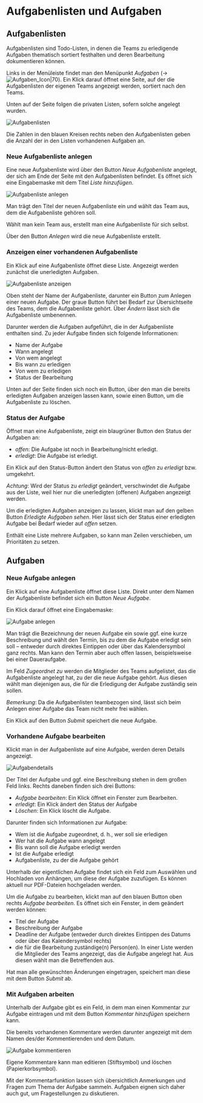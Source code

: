 # Aufgabenlisten und Aufgaben

## Aufgabenlisten

Aufgabenlisten sind Todo-Listen, in denen die Teams zu erledigende
Aufgaben thematisch sortiert festhalten und deren Bearbeitung
dokumentieren können.

Links in der Menüleiste findet man den Menüpunkt *Aufgaben* \(→![Aufgaben_Icon|70](attachments/aufgaben_icon.png)\). Ein Klick darauf öffnet eine Seite, auf der die Aufgabenlisten der eigenen Teams
angezeigt werden, sortiert nach den Teams.

Unten auf der Seite folgen die privaten Listen, sofern solche angelegt wurden.

![Aufgabenlisten](attachments/aufgabenlisten_neu.png)

Die Zahlen in den blauen Kreisen rechts neben den Aufgabenlisten geben
die Anzahl der in den Listen vorhandenen Aufgaben an.

### Neue Aufgabenliste anlegen

Eine neue Aufgabenliste wird über den Button *Neue Aufgabenliste* angelegt,
der sich am Ende der Seite mit den Aufgabenlisten befindet. Es öffnet
sich eine Eingabemaske mit dem Titel *Liste hinzufügen*.

![Aufgabenliste anlegen](attachments/aufgabenliste_anlegen.png)

Man trägt den Titel der neuen Aufgabenliste ein und wählt das Team aus,
dem die Aufgabenliste gehören soll.

Wählt man kein Team aus, erstellt man eine Aufgabenliste für sich
selbst.

Über den Button *Anlegen* wird die neue Aufgabenliste erstellt.

### Anzeigen einer vorhandenen Aufgabenliste

Ein Klick auf eine Aufgabenliste öffnet diese Liste. Angezeigt werden
zunächst die unerledigten Aufgaben.

![Aufgabenliste anzeigen](attachments/aufgabenliste_anzeigen_neu.png)

Oben steht der Name der Aufgabenliste, darunter ein Button zum Anlegen
einer neuen Aufgabe. Der graue Button führt bei Bedarf zur
Übersichtseite des Teams, dem die Aufgabenliste gehört. Über *Ändern* lässt sich die Aufgabenliste umbenennen.

Darunter werden die Aufgaben aufgeführt, die in der Aufgabenliste
enthalten sind. Zu jeder Aufgabe finden sich folgende Informationen:

- Name der Aufgabe
- Wann angelegt
- Von wem angelegt
- Bis wann zu erledigen
- Von wem zu erledigen
- Status der Bearbeitung

Unten auf der Seite finden sich noch ein Button, über den man die
bereits erledigten Aufgaben anzeigen lassen kann, sowie einen Button, um
die Aufgabenliste zu löschen.

### Status der Aufgabe

Öffnet man eine Aufgabenliste, zeigt ein blaugrüner Button den Status
der Aufgaben an:

- *offen*: Die Aufgabe ist noch in Bearbeitung/nicht erledigt.
- *erledigt*: Die Aufgabe ist erledigt.

Ein Klick auf den Status-Button ändert den Status von *offen* zu
*erledigt* bzw. umgekehrt.

*Achtung*: Wird der Status zu *erledigt* geändert, verschwindet die
Aufgabe aus der Liste, weil hier nur die unerledigten (offenen) Aufgaben
angezeigt werden.

Um die erledigten Aufgaben anzeigen zu lassen, klickt man auf den gelben
Button *Erledigte Aufgaben sehen*. Hier lässt sich der Status einer
erledigten Aufgabe bei Bedarf wieder auf *offen* setzen.

Enthält eine Liste mehrere Aufgaben, so kann man Zeilen verschieben, um Prioritäten zu setzen.

## Aufgaben

### Neue Aufgabe anlegen

Ein Klick auf eine Aufgabenliste öffnet diese Liste. Direkt unter dem
Namen der Aufgabenliste befindet sich ein Button *Neue Aufgabe*.

Ein Klick darauf öffnet eine Eingabemaske:

![Aufgabe anlegen](attachments/neue_aufgabe_anlegen.png)

Man trägt die Bezeichnung der neuen Aufgabe ein sowie ggf. eine kurze
Beschreibung und wählt den Termin, bis zu dem die Aufgabe erledigt sein
soll – entweder durch direktes Eintippen oder über das Kalendersymbol
ganz rechts. Man kann den Termin aber auch offen lassen, beispielsweise bei einer Daueraufgabe.

Im Feld *Zugeordnet zu* werden die Mitglieder des Teams aufgelistet, das
die Aufgabenliste angelegt hat, zu der die neue Aufgabe gehört. Aus
diesen wählt man diejenigen aus, die für die Erledigung der Aufgabe
zuständig sein sollen.

*Bemerkung*: Da die Aufgabenlisten teambezogen sind, lässt sich beim
Anlegen einer Aufgabe das Team nicht mehr frei wählen.

Ein Klick auf den Button *Submit* speichert die neue Aufgabe.

### Vorhandene Aufgabe bearbeiten

Klickt man in der Aufgabenliste auf eine Aufgabe, werden deren Details
angezeigt.

![Aufgabendetails](attachments/aufgabe_details.png)

Der Titel der Aufgabe und ggf. eine Beschreibung stehen in dem großen Feld
links. Rechts daneben finden sich drei Buttons:

- *Aufgabe bearbeiten*: Ein Klick öffnet ein Fenster zum Bearbeiten.
- *erledigt*: Ein Klick ändert den Status der Aufgabe
- *Löschen*: Ein Klick löscht die Aufgabe.

Darunter finden sich Informationen zur Aufgabe:

- Wem ist die Aufgabe zugeordnet, d. h., wer soll sie erledigen
- Wer hat die Aufgabe wann angelegt
- Bis wann soll die Aufgabe erledigt werden
- Ist die Aufgabe erledigt
- Aufgabenliste, zu der die Aufgabe gehört

Unterhalb der eigentlichen Aufgabe findet sich ein Feld zum Auswählen
und Hochladen von Anhängen, um diese der Aufgabe zuzufügen. Es können aktuell nur PDF-Dateien hochgeladen werden.

Um die Aufgabe zu bearbeiten, klickt man auf den blauen Button oben
rechts *Aufgabe bearbeiten*. Es öffnet sich ein Fenster, in dem geändert
werden können:

- Titel der Aufgabe
- Beschreibung der Aufgabe
- Deadline der Aufgabe (entweder durch direktes Eintippen des Datums
oder über das Kalendersymbol rechts)
- die für die Bearbeitung zuständige(n) Person(en). In einer Liste
werden die Mitglieder des Teams angezeigt, das die Aufgabe angelegt hat.
Aus diesen wählt man die Betreffenden aus.

Hat man alle gewünschten Änderungen eingetragen, speichert man diese mit
dem Button *Submit* ab.

### Mit Aufgaben arbeiten

Unterhalb der Aufgabe gibt es ein Feld, in dem man einen Kommentar zur Aufgabe eintragen und mit dem Button *Kommentar hinzufügen* speichern kann.

Die bereits vorhandenen Kommentare werden darunter angezeigt mit dem
Namen des/der Kommentierenden und dem Datum.

![Aufgabe kommentieren](attachments/aufgabe_kommentare.png)

Eigene Kommentare kann man editieren (Stiftsymbol) und löschen (Papierkorbsymbol).

Mit der Kommentarfunktion lassen sich übersichtlich Anmerkungen und Fragen zum Thema der Aufgabe sammeln. Aufgaben eignen sich daher auch gut, um Fragestellungen zu diskutieren.
